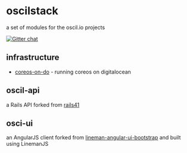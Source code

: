 oscilstack
==========

a set of modules for the oscil.io projects

[![Gitter chat](https://badges.gitter.im/oscilio.png)](https://gitter.im/oscilio)

## infrastructure

- [coreos-on-do](https://github.com/ibuildthecloud/coreos-on-do) - running coreos on digitalocean

## oscil-api

a Rails API forked from [rails41](https://github.com/dcunited001/rails41)

## osci-ui

an AngularJS client forked from [lineman-angular-ui-bootstrap](https://github.com/dcunited001/lineman-angular-ui-bootstrap) 
and built using LinemanJS
